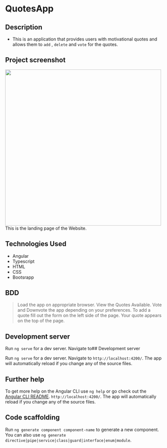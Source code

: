# QuotesApp

## Description

- This is an application that provides users with motivational quotes and allows them to `add` , `delete` and `vote` for the quotes.

## Project screenshot

 <img src="src/assets/images/screenshot.png" width=500px >
 This is the landing page of the Website.

## Technologies Used

- Angular
- Typescript
- HTML
- CSS
- Bootsrapp

## BDD

> Load the app on appropriate browser.
> View the Quotes Available.
> Vote and Downvote the app depending on your preferences.
> To add a quote fill out the form on the left side of the page.
> Your quote appears on the top of the page.

## Development server

Run `ng serve` for a dev server. Navigate to## Development server

Run `ng serve` for a dev server. Navigate to `http://localhost:4200/`. The app will automatically reload if you change any of the source files.



## Further help

To get more help on the Angular CLI use `ng help` or go check out the [Angular CLI README](https://github.com/angular/angular-cli/blob/master/README.md).
`http://localhost:4200/`. The app will automatically reload if you change any of the source files.

## Code scaffolding

Run `ng generate component component-name` to generate a new component. You can also use `ng generate directive|pipe|service|class|guard|interface|enum|module`.
